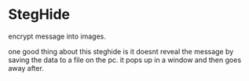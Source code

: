 # StegHide
encrypt message into images. 


one good thing about this steghide is it doesnt reveal the message by saving the data to a file on the pc. it pops up in a window and then goes away after.
